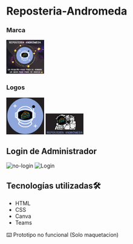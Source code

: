 # Reposteria-Andromeda

### Marca
<img src="assets/img/marca.png" alt="Marca" width="100px">


### Logos

<img src="assets/img/logo.png" alt="logo-Andromeda" width="100px">
<img src="assets/img/footer.png" alt="logo-Andromeda" width="100px">



## Login de Administrador

![no-login](https://github.com/CesarBuendiaG/Reposteria-Andromeda/blob/main/Reposteria%20Andromeda/assets/img/user.png?raw=true)
![Login](https://github.com/CesarBuendiaG/Reposteria-Andromeda/blob/main/Reposteria%20Andromeda/assets/img/login.png?raw=true)


## Tecnologías utilizadas🛠️ 
- HTML 
- CSS
- Canva
- Teams

⌨️ Prototipo no funcional (Solo maquetacion)

